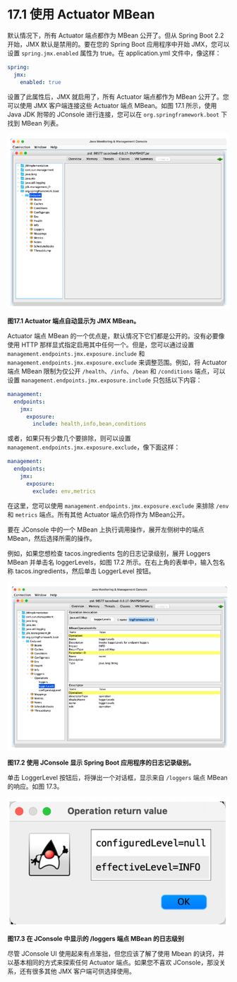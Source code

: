 # 17.1 使用 Actuator MBean

默认情况下，所有 Actuator 端点都作为 MBean 公开了。但从 Spring Boot 2.2 开始，JMX 默认是禁用的。要在您的 Spring Boot 应用程序中开始 JMX，您可以设置 `spring.jmx.enabled` 属性为 true。在 application.yml 文件中，像这样：

```yaml
spring:
  jmx:
    enabled: true
```

设置了此属性后，JMX 就启用了，所有 Actuator 端点都作为 MBean 公开了。您可以使用 JMX 客户端连接这些 Actuator 端点 MBean。如图 17.1 所示，使用 Java JDK 附带的 JConsole 进行连接，您可以在 `org.springframework.boot` 下找到 MBean 列表。

![](../assets/17.1.png)

**图17.1 Actuator 端点自动显示为 JMX MBean。** <br/>

Actuator 端点 MBean 的一个优点是，默认情况下它们都是公开的。没有必要像使用 HTTP 那样显式指定启用其中任何一个。但是，您可以通过设置 `management.endpoints.jmx.exposure.include` 和 `management.endpoints.jmx.exposure.exclude` 来调整范围。例如，将 Actuator端点 MBean 限制为仅公开 `/health`、`/info`、`/bean` 和 `/conditions` 端点，可以设置 `management.endpoints.jmx.exposure.include` 只包括以下内容：

```yaml
management:
  endpoints:
    jmx:
      exposure:
        include: health,info,bean,conditions
```

或者，如果只有少数几个要排除，则可以设置 `management.endpoints.jmx.exposure.exclude`，像下面这样：

```yaml
management:
  endpoints:
    jmx:
      exposure:
        exclude: env,metrics
```

在这里，您可以使用 `management.endpoints.jmx.exposure.exclude` 来排除 `/env` 和 `metrics` 端点。所有其他 Actuator 端点仍将作为 MBean公开。

要在 JConsole 中的一个 MBean 上执行调用操作，展开左侧树中的端点 MBean，然后选择所需的操作。

例如，如果您想检查 tacos.ingredients 包的日志记录级别，展开 Loggers MBean 并单击名 loggerLevels，如图 17.2 所示。在右上角的表单中，输入包名称 tacos.ingredients，然后单击 LoggerLevel 按钮。

![](../assets/17.2.png)

**图17.2 使用 JConsole 显示 Spring Boot 应用程序的日志记录级别。** <br/>

单击 LoggerLevel 按钮后，将弹出一个对话框，显示来自 `/loggers` 端点 MBean 的响应。如图 17.3。

![](../assets/17.3.png)

**图17.3 在 JConsole 中显示的 /loggers 端点 MBean 的日志级别** <br/>

尽管 JConsole UI 使用起来有点笨拙，但您应该了解了使用 Mbean 的诀窍，并以基本相同的方式来探索任何 Actuator 端点。如果您不喜欢 JConsole，那没关系，还有很多其他 JMX 客户端可供选择使用。


